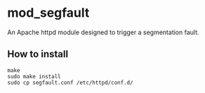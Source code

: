 # mod_segfault
An Apache httpd module designed to trigger a segmentation fault.

## How to install

    make
    sudo make install
    sudo cp segfault.conf /etc/httpd/conf.d/

